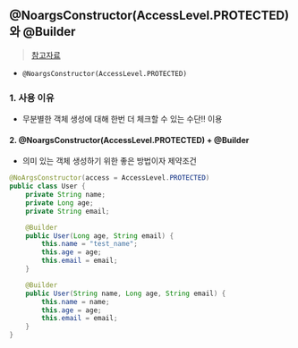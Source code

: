## @NoargsConstructor(AccessLevel.PROTECTED) 와 @Builder
> [참고자료](https://cobbybb.tistory.com/14)
- `@NoargsConstructor(AccessLevel.PROTECTED)`

### 1. 사용 이유
- 무분별한 객체 생성에 대해 한번 더 체크할 수 있는 수단!! 이용

#### 2. @NoargsConstructor(AccessLevel.PROTECTED) + @Builder
- 의미 있는 객체 생성하기 위한 좋은 방법이자 제약조건

```java
@NoArgsConstructor(access = AccessLevel.PROTECTED)
public class User {
    private String name;
    private Long age;
    private String email;

    @Builder
    public User(Long age, String email) {
        this.name = "test_name";
        this.age = age;
        this.email = email;
    }

    @Builder
    public User(String name, Long age, String email) {
        this.name = name;
        this.age = age;
        this.email = email;
    }
}
```
